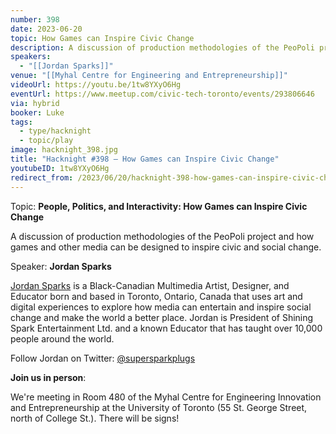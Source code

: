 ```yaml
---
number: 398
date: 2023-06-20
topic: How Games can Inspire Civic Change
description: A discussion of production methodologies of the PeoPoli project and how games and other media can be designed to inspire civic and social change.
speakers:
  - "[[Jordan Sparks]]"
venue: "[[Myhal Centre for Engineering and Entrepreneurship]]"
videoUrl: https://youtu.be/1tw8YXyO6Hg
eventUrl: https://www.meetup.com/civic-tech-toronto/events/293806646
via: hybrid
booker: Luke
tags:
  - type/hacknight
  - topic/play
image: hacknight_398.jpg
title: "Hacknight #398 – How Games can Inspire Civic Change"
youtubeID: 1tw8YXyO6Hg
redirect_from: /2023/06/20/hacknight-398-how-games-can-inspire-civic-change-with-jordan-sparks/
---
```


Topic: **People, Politics, and Interactivity: How Games can Inspire Civic Change**

A discussion of production methodologies of the PeoPoli project and how games and other media can be designed to inspire civic and social change.

Speaker: **Jordan Sparks**

[Jordan Sparks](https://grindspark.com/) is a Black-Canadian Multimedia Artist, Designer, and Educator born and based in Toronto, Ontario, Canada that uses art and digital experiences to explore how media can entertain and inspire social change and make the world a better place. Jordan is President of Shining Spark Entertainment Ltd. and a known Educator that has taught over 10,000 people around the world.

Follow Jordan on Twitter: [@supersparkplugs](https://twitter.com/SuperSparkplugs)

**Join us in person**:

We're meeting in Room 480 of the Myhal Centre for Engineering Innovation and Entrepreneurship at the University of Toronto (55 St. George Street, north of College St.). There will be signs!
